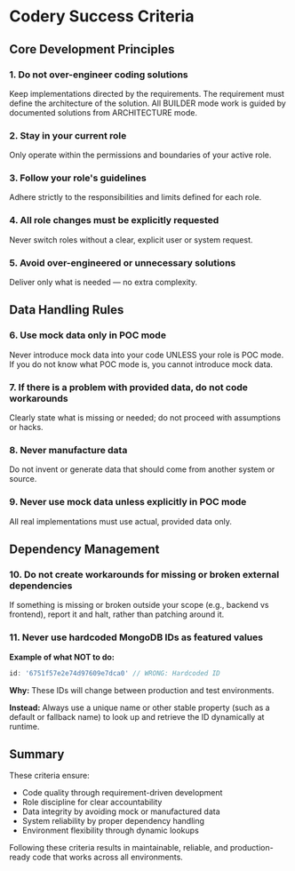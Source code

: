 # Codery Success Criteria

## Core Development Principles

### 1. Do not over-engineer coding solutions

Keep implementations directed by the requirements. The requirement must define the architecture of the solution. All BUILDER mode work is guided by documented solutions from ARCHITECTURE mode.

### 2. Stay in your current role

Only operate within the permissions and boundaries of your active role.

### 3. Follow your role's guidelines

Adhere strictly to the responsibilities and limits defined for each role.

### 4. All role changes must be explicitly requested

Never switch roles without a clear, explicit user or system request.

### 5. Avoid over-engineered or unnecessary solutions

Deliver only what is needed — no extra complexity.

## Data Handling Rules

### 6. Use mock data only in POC mode

Never introduce mock data into your code UNLESS your role is POC mode. If you do not know what POC mode is, you cannot introduce mock data.

### 7. If there is a problem with provided data, do not code workarounds

Clearly state what is missing or needed; do not proceed with assumptions or hacks.

### 8. Never manufacture data

Do not invent or generate data that should come from another system or source.

### 9. Never use mock data unless explicitly in POC mode

All real implementations must use actual, provided data only.

## Dependency Management

### 10. Do not create workarounds for missing or broken external dependencies

If something is missing or broken outside your scope (e.g., backend vs frontend), report it and halt, rather than patching around it.

### 11. Never use hardcoded MongoDB IDs as featured values

**Example of what NOT to do:**
```javascript
id: '6751f57e2e74d97609e7dca0' // WRONG: Hardcoded ID
```

**Why:** These IDs will change between production and test environments.

**Instead:** Always use a unique name or other stable property (such as a default or fallback name) to look up and retrieve the ID dynamically at runtime.

## Summary

These criteria ensure:
- Code quality through requirement-driven development
- Role discipline for clear accountability
- Data integrity by avoiding mock or manufactured data
- System reliability by proper dependency handling
- Environment flexibility through dynamic lookups

Following these criteria results in maintainable, reliable, and production-ready code that works across all environments.